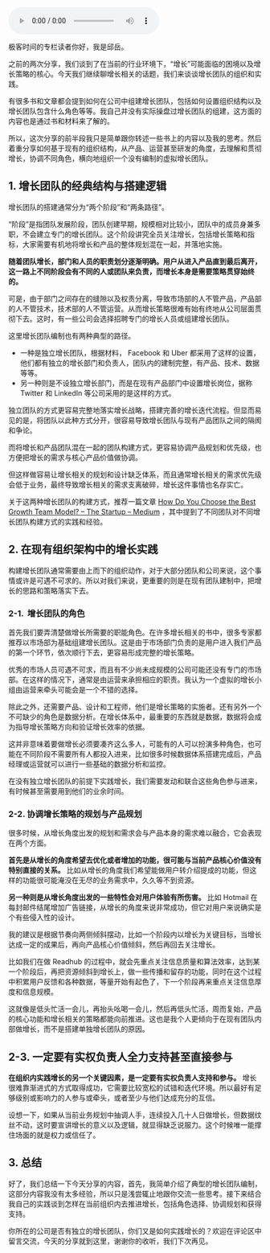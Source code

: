 <audio title="10 _ 你需要组建增长团队吗，应该如何组建呢？" src="https://static001.geekbang.org/resource/audio/7f/73/7f6465c9bef542978e21e2b8714de273.mp3" controls="controls"></audio> 
<p>极客时间的专栏读者你好，我是邱岳。</p>
<p>之前的两次分享，我们谈到了在当前的行业环境下，“增长”可能面临的困境以及增长策略的核心。今天我们继续聊增长相关的话题，我们来谈谈增长团队的组织和实践。</p>
<p>有很多书和文章都会提到如何在公司中组建增长团队，包括如何设置组织结构以及增长团队包含什么角色等等。我自己并没有实际操盘过增长团队的组建，这方面的内容也是通过书和材料来了解的。</p>
<p>所以，这次分享的前半段我只是简单跟你转述一些书上的内容以及我的思考。然后着重分享如何基于现有的组织结构，从产品、运营甚至研发的角度，去理解和贯彻增长，协调不同角色，横向地组织一个没有编制的虚拟增长团队。</p>
<h2>1. 增长团队的经典结构与搭建逻辑</h2>
<p>增长团队的搭建通常分为“两个阶段”和“两条路径”。</p>
<p>“阶段”是指团队发展阶段，团队创建早期，规模相对比较小，团队中的成员身兼多职，不会建立专门的增长团队。这个阶段讲究全员关注增长，包括增长策略和指标，大家需要有机地将增长和产品的整体规划混在一起，并落地实施。</p>
<p><strong>随着团队增长，部门和人员的职责划分逐渐明确。用户从进入产品直到最后离开，这一路上不同阶段会有不同的人或团队来负责，而增长本身是需要策略贯穿始终的。</strong></p>
<p>可是，由于部门之间存在的缝隙以及权责分离，导致市场部的人不管产品，产品部的人不管技术，技术部的人不管运营。从而增长策略很难有始有终地从公司层面贯彻下去。这时，有一些公司会选择招聘专门的增长人员或组建增长团队。</p><!-- [[[read_end]]] -->
<p>这里增长团队编制也有两种典型的路径。</p>
<ul>
<li>一种是独立增长团队，根据材料， Facebook 和 Uber 都采用了这样的设置，他们都有独立的增长部门和负责人，团队内的建制完整，有产品、技术、数据等等。</li>
<li>另一种则是不设独立增长部门，而是在现有产品部门中设置增长岗位，据称 Twitter 和 LinkedIn 等公司采用的是这样的方式。</li>
</ul>
<p>独立团队的方式更容易完整地落实增长战略，搭建完善的增长迭代流程。但显而易见的是，将团队以此种方式分开，很容易导致增长团队与现有产品团队之间的隔阂和争论。</p>
<p>而将增长和产品团队混在一起的团队构建方式，更容易协调产品规划和优先级，也方便把增长的需求与核心产品价值做协调。</p>
<p>但这样做容易让增长相关的规划和设计缺乏体系，而且通常增长相关的需求优先级会低于业务，最终导致增长相关的需求支离破碎，增长这件事情也名存实亡。</p>
<p>关于这两种增长团队的构建方式，推荐一篇文章 <a href="https://medium.com/swlh/how-do-you-choose-the-best-growth-team-model-632ad5a85be9">How Do You Choose the Best Growth Team Model? – The Startup – Medium</a> ，其中提到了不同团队对不同增长团队构建方式的实践和经验。</p>
<h2>2. 在现有组织架构中的增长实践</h2>
<p>构建增长团队通常需要由上而下的组织动作，对于大部分团队和公司来说，这个事情或许是可遇不可求的。所以对我们来说，更重要的则是在现有团队建制中，把增长的思路和策略落实下去。</p>
<h3>2-1.  增长团队的角色</h3>
<p>首先我们要弄清楚做增长所需要的职能角色。在许多增长相关的书中，很多专家都推荐以市场部为基础组建增长团队。这是由于市场部门负责的是用户进入我们产品的第一个环节，依次顺行下去，更容易形成完整的增长策略。</p>
<p>优秀的市场人员可遇不可求，而且有不少尚未成规模的公司可能还没有专门的市场部。在这样的情况下，通常是由运营来承担相应的职责。我认为一个虚拟的增长小组由运营来牵头可能会是一个不错的选择。</p>
<p>除此之外，还需要产品、设计和工程师，他们是增长策略的实施者。还有另外一个不可缺少的角色是数据分析。在增长体系中，最重要的东西就是数据，数据将会成为指导增长策略方向和验证增长效率的依据。</p>
<p>这并非意味着要做增长必须要凑齐这么多人，可能有的人可以扮演多种角色，也可能在不同阶段不需要所有人都投入进来，比如很多时候数据体系搭建完成后，产品经理或运营就可以进行一些基础的数据分析和监控。</p>
<p>在没有独立增长团队的前提下实践增长，我们需要发动和联合这些角色参与进来，有时候甚至需要用到他们的业余时间。</p>
<h3>2-2. 协调增长策略的规划与产品规划</h3>
<p>很多时候，从增长角度出发的规划和需求会与产品本身的需求难以融合，它会表现在两个方面。</p>
<p><strong>首先是从增长的角度希望去优化或者增加的功能，很可能与当前产品核心价值没有特别直接的关系。</strong> 比如从增长的角度我们希望能做用户转介绍提成的功能，但这样的功能很可能淹没在无尽的业务需求中，久久等不到资源。</p>
<p><strong>另一种则是从增长角度出发的一些特性会对用户体验有所伤害。</strong> 比如 Hotmail 在每封邮件结尾增加广告链接，从增长的角度来说非常成功，但它对用户来说确实是个有些侵入性的设计。</p>
<p>我的建议是根据节奏向两侧倾斜摆动，比如一个阶段内以增长为关键目标，当增长达成一定的成果后，再向产品核心价值倾斜，然后再回去关注增长。</p>
<p>比如我们在做 Readhub 的过程中，就会先重点关注信息质量和算法效率，达到某一个阶段后，再把资源倾斜到增长上，做一些传播和留存的功能，同时在这个过程中积累用户反馈和各种数据，等量开始有起色了，下一个阶段再来重点关注信息厚度和信息规模。</p>
<p>这就像是低头忙活一会儿，再抬头吆喝一会儿，然后再低头忙活，周而复始，产品的核心功能和增长相关的策略都能向前推进。这也是我个人更倾向于在现有团队内部做增长，而不是搭建单独增长团队的原因。</p>
<h2>2-3. 一定要有实权负责人全力支持甚至直接参与</h2>
<p><strong>在组织内实践增长的另一个关键因素，是一定要有实权负责人支持和参与。</strong> 增长很难靠渐进式的方式取得成功，它需要比较宽松的试错和迭代环境。所以最好有足够级别或影响力的人参与或牵头，或者至少与他们达成充分的互信。</p>
<p>设想一下，如果从当前业务规划中抽调人手，连续投入几十人日做增长，但数据纹丝不动，这时要宣讲增长的意义以及逻辑，就显得缺乏说服力。这个时候唯一能撑住场面的就是权力或信任了。</p>
<h2>3. 总结</h2>
<p>好了，我们总结一下今天分享的内容，首先，我简单介绍了典型的增长团队编制，这部分内容我没有太多经验，所以只是浅尝辄止地跟你交流一些思考。接下来结合我自己的实践谈到怎样在当前组织内去推进增长，包括角色选择、协调规划和获得支持。</p>
<p>你所在的公司是否有独立的增长团队，你们又是如何实践增长的？欢迎在评论区中留言交流，今天的分享就到这里，谢谢你的收听，我们下次再见。</p>
<p></p>
